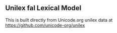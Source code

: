 Unilex fal Lexical Model
----------------------

This is built directly from Unicode.org unilex data at
https://github.com/unicode-org/unilex
